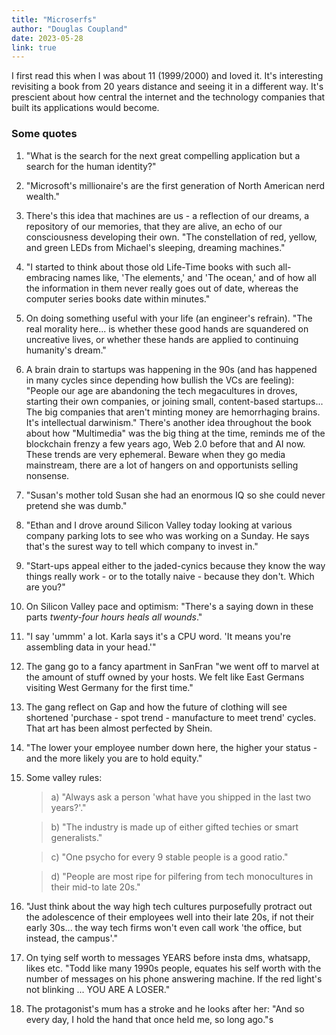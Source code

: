 ```yaml
---
title: "Microserfs"
author: "Douglas Coupland"
date: 2023-05-28
link: true
---
```


I first read this when I was about 11 (1999/2000) and loved it. It's interesting revisiting a book from 20 years distance and seeing it in a different way. It's prescient about how central the internet and the technology companies that built its applications would become.

### Some quotes

1. "What is the search for the next great compelling application but a search for the human identity?"

2. "Microsoft's millionaire's are the first generation of North American nerd wealth."

3. There's this idea that machines are us - a reflection of our dreams, a repository of our memories, that they are alive, an echo of our consciousness developing their own. "The constellation of red, yellow, and green LEDs from Michael's sleeping, dreaming machines."

4. "I started to think about those old Life-Time books with such all-embracing names like, 'The elements,' and 'The ocean,' and of how all the information in them never really goes out of date, whereas the computer series books date within minutes."

5. On doing something useful with your life (an engineer's refrain). "The real morality here... is whether these good hands are squandered on uncreative lives, or whether these hands are applied to continuing humanity's dream."

6. A brain drain to startups was happening in the 90s (and has happened in many cycles since depending how bullish the VCs are feeling): "People our age are abandoning the tech megacultures in droves, starting their own companies, or joining small, content-based startups... The big companies that aren't minting money are hemorrhaging brains. It's intellectual darwinism." There's another idea throughout the book about how "Multimedia" was the big thing at the time, reminds me of the blockchain frenzy a few years ago, Web 2.0 before that and AI now. These trends are very ephemeral. Beware when they go media mainstream, there are a lot of hangers on and opportunists selling nonsense.

7. "Susan's mother told Susan she had an enormous IQ so she could never pretend she was dumb."

8. "Ethan and I drove around Silicon Valley today looking at various company parking lots to see who was working on a Sunday. He says that's the surest way to tell which company to invest in."

9. "Start-ups appeal either to the jaded-cynics because they know the way things really work - or to the totally naive - because they don't. Which are you?"

10. On Silicon Valley pace and optimism: "There's a saying down in these parts _twenty-four hours heals all wounds_."

11. "I say 'ummm' a lot. Karla says it's a CPU word. 'It means you're assembling data in your head.'"

12. The gang go to a fancy apartment in SanFran "we went off to marvel at the amount of stuff owned by your hosts. We felt like East Germans visiting West Germany for the first time."

13. The gang reflect on Gap and how the future of clothing will see shortened 'purchase - spot trend - manufacture to meet trend' cycles. That art has been almost perfected by Shein.

14. "The lower your employee number down here, the higher your status - and the more likely you are to hold equity."

15. Some valley rules:

    > a) "Always ask a person 'what have you shipped in the last two years?'."

    > b) "The industry is made up of either gifted techies or smart generalists."

    > c) "One psycho for every 9 stable people is a good ratio."

    > d) "People are most ripe for pilfering from tech monocultures in their mid-to late 20s."

16. "Just think about the way high tech cultures purposefully protract out the adolescence of their employees well into their late 20s, if not their early 30s... the way tech firms won't even call work 'the office, but instead, the campus'."

17. On tying self worth to messages YEARS before insta dms, whatsapp, likes etc. "Todd like many 1990s people, equates his self worth with the number of messages on his phone answering machine. If the red light's not blinking ... YOU ARE A LOSER."

18. The protagonist's mum has a stroke and he looks after her: "And so every day, I hold the hand that once held me, so long ago."s

